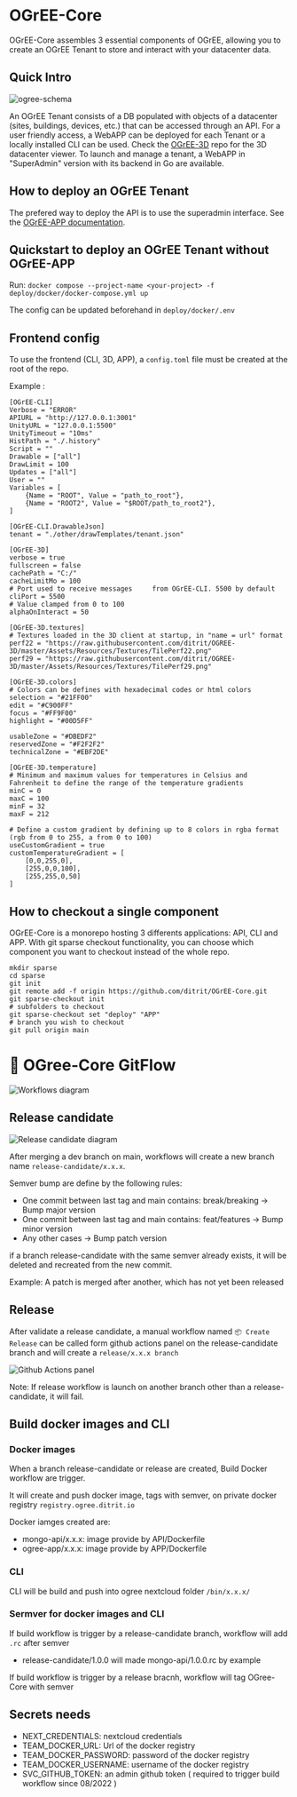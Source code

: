 # OGrEE-Core

OGrEE-Core assembles 3 essential components of OGrEE, allowing you to create an OGrEE Tenant to store and interact with your datacenter data.

## Quick Intro
![ogree-schema](https://github.com/ditrit/OGrEE-Core/assets/37706737/378c6cbe-aea2-4db0-82d6-6c3a18ecc6c5)

An OGrEE Tenant consists of a DB populated with objects of a datacenter (sites, buildings, devices, etc.) that can be accessed through an API. For a user friendly access, a WebAPP can be deployed for each Tenant or a locally installed CLI can be used. Check the [OGrEE-3D](https://github.com/ditrit/OGrEE-3D) repo for the 3D datacenter viewer. To launch and manage a tenant, a WebAPP in "SuperAdmin" version with its backend in Go are available.

## How to deploy an OGrEE Tenant
The prefered way to deploy the API is to use the superadmin interface. See the [OGrEE-APP documentation](https://github.com/ditrit/OGrEE-Core/tree/main/APP).

## Quickstart to deploy an OGrEE Tenant without OGrEE-APP

Run:
```docker compose --project-name <your-project> -f deploy/docker/docker-compose.yml up```

The config can be updated beforehand in ```deploy/docker/.env```

## Frontend config
To use the frontend (CLI, 3D, APP), a ```config.toml``` file must be created at the root of the repo.

Example :
```
[OGrEE-CLI]
Verbose = "ERROR"
APIURL = "http://127.0.0.1:3001"
UnityURL = "127.0.0.1:5500"
UnityTimeout = "10ms"
HistPath = "./.history"
Script = ""
Drawable = ["all"]
DrawLimit = 100
Updates = ["all"]
User = ""
Variables = [
    {Name = "ROOT", Value = "path_to_root"},
    {Name = "ROOT2", Value = "$ROOT/path_to_root2"},
]

[OGrEE-CLI.DrawableJson]
tenant = "./other/drawTemplates/tenant.json"

[OGrEE-3D]
verbose = true
fullscreen = false
cachePath = "C:/"
cacheLimitMo = 100
# Port used to receive messages     from OGrEE-CLI. 5500 by default
cliPort = 5500
# Value clamped from 0 to 100
alphaOnInteract = 50

[OGrEE-3D.textures]
# Textures loaded in the 3D client at startup, in "name = url" format
perf22 = "https://raw.githubusercontent.com/ditrit/OGREE-3D/master/Assets/Resources/Textures/TilePerf22.png"
perf29 = "https://raw.githubusercontent.com/ditrit/OGREE-3D/master/Assets/Resources/Textures/TilePerf29.png"

[OGrEE-3D.colors]
# Colors can be defines with hexadecimal codes or html colors
selection = "#21FF00"
edit = "#C900FF"
focus = "#FF9F00"
highlight = "#00D5FF"

usableZone = "#DBEDF2"
reservedZone = "#F2F2F2"
technicalZone = "#EBF2DE"

[OGrEE-3D.temperature]
# Minimum and maximum values for temperatures in Celsius and Fahrenheit to define the range of the temperature gradients
minC = 0
maxC = 100
minF = 32
maxF = 212

# Define a custom gradient by defining up to 8 colors in rgba format (rgb from 0 to 255, a from 0 to 100)
useCustomGradient = true
customTemperatureGradient = [
    [0,0,255,0],
    [255,0,0,100],
    [255,255,0,50]
]
```
## How to checkout a single component
OGrEE-Core is a monorepo hosting 3 differents applications: API, CLI and APP. With git sparse checkout functionality, you can choose which component you want to checkout instead of the whole repo. 

```
mkdir sparse
cd sparse
git init
git remote add -f origin https://github.com/ditrit/OGrEE-Core.git
git sparse-checkout init
# subfolders to checkout
git sparse-checkout set "deploy" "APP"
# branch you wish to checkout
git pull origin main 
```


# 🔁 OGree-Core GitFlow

![Workflows diagram](/assets/images/actions.png)

## Release candidate

![Release candidate diagram](/assets/images/main.jpg)

After merging a dev branch on main, workflows will create a new branch name `release-candidate/x.x.x`.

Semver bump are define by the following rules:
- One commit between last tag and main contains: break/breaking -> Bump major version
- One commit between last tag and main contains: feat/features -> Bump minor version
- Any other cases -> Bump patch version

if a branch release-candidate with the same semver already exists, it will be deleted and recreated from the new commit.

Example: A patch is merged after another, which has not yet been released

## Release

After validate a release candidate, a manual workflow named `📦 Create Release` can be called form github actions panel on the release-candidate branch and will create a `release/x.x.x branch`

![Github Actions panel](/assets/images/github.png)

Note: If release workflow is launch on another branch other than a release-candidate, it will fail.

## Build docker images and CLI

### Docker images
When a branch release-candidate or release are created, Build Docker workflow are trigger.

It will create and push docker image, tags with semver, on private docker registry `registry.ogree.ditrit.io`

Docker iamges created are:
- mongo-api/x.x.x: image provide by API/Dockerfile
- ogree-app/x.x.x: image provide by APP/Dockerfile


### CLI

CLI will be build and push into ogree nextcloud folder `/bin/x.x.x/`

### Sermver for docker images and CLI

If build workflow is trigger by a release-candidate branch, workflow will add `.rc` after semver

- release-candidate/1.0.0 will made mongo-api/1.0.0.rc by example

If build workflow is trigger by a release bracnh, workflow will tag OGree-Core with semver

## Secrets needs

- NEXT_CREDENTIALS: nextcloud credentials
- TEAM_DOCKER_URL: Url of the docker registry
- TEAM_DOCKER_PASSWORD: password of the docker registry
- TEAM_DOCKER_USERNAME: username of the docker registry
- SVC_GITHUB_TOKEN: an admin github token ( required to trigger build workflow since 08/2022 )
